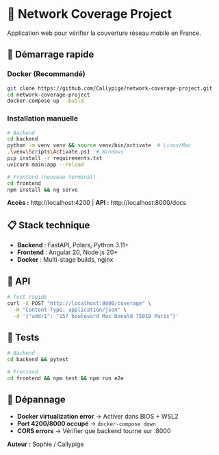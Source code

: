 # 🗼 Network Coverage Project

Application web pour vérifier la couverture réseau mobile en France.

## 🚀 Démarrage rapide

### Docker (Recommandé)
```bash
git clone https://github.com/Callypige/network-coverage-project.git
cd network-coverage-project
docker-compose up --build
```

### Installation manuelle
```bash
# Backend
cd backend
python -m venv venv && source venv/bin/activate  # Linux/Mac
.\venv\Scripts\Activate.ps1  # Windows
pip install -r requirements.txt
uvicorn main:app --reload

# Frontend (nouveau terminal)
cd frontend
npm install && ng serve
```

**Accès :** http://localhost:4200 | **API :** http://localhost:8000/docs

## 📋 Stack technique

- **Backend** : FastAPI, Polars, Python 3.11+
- **Frontend** : Angular 20, Node.js 20+
- **Docker** : Multi-stage builds, nginx

## 📡 API

```bash
# Test rapide
curl -X POST "http://localhost:8000/coverage" \
  -H "Content-Type: application/json" \
  -d '{"addr1": "157 boulevard Mac Donald 75019 Paris"}'
```

## 🧪 Tests

```bash
# Backend
cd backend && pytest

# Frontend  
cd frontend && npm test && npm run e2e
```

## 🐛 Dépannage

- **Docker virtualization error** → Activer dans BIOS + WSL2
- **Port 4200/8000 occupé** → `docker-compose down`
- **CORS errors** → Vérifier que backend tourne sur :8000

**Auteur :** Sophie / Callypige
